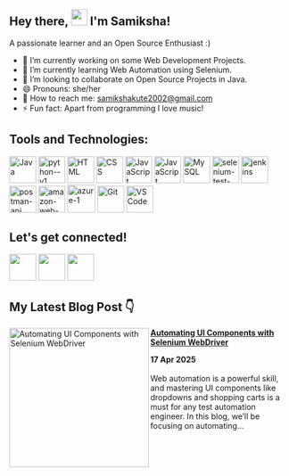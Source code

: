 ## Hey there, <img src="https://user-images.githubusercontent.com/102016448/205023633-63deb91c-91cd-46ef-a2c1-aad0d361c279.gif" width="29"> I'm Samiksha! 
 A passionate learner and an Open Source Enthusiast :)
- 🔭 I’m currently working on some Web Development Projects.
- 🌱 I’m currently learning Web Automation using Selenium.
- 👯 I’m looking to collaborate on Open Source Projects in Java.
- 😄 Pronouns: she/her
-  📧 How to reach me: <a href="mailto:samikshakute2002@gmail.com">samikshakute2002@gmail.com</a>
- ⚡ Fun fact: Apart from programming I love music! 

## Tools and Technologies:
<a href = "https://www.java.com/"><img src = "https://img.icons8.com/color/48/000000/java-coffee-cup-logo--v1.png" alt = "Java" width = "48" height = "48"></a>
<a href = "https://www.python.org/"><img width="48" height="48" src="https://img.icons8.com/color/48/python--v1.png" alt="python--v1"/></a>
<a href = "https://www.w3schools.com/html/"><img src = "https://img.icons8.com/color/48/000000/html-5--v1.png" alt = "HTML" width = "48" height = "48"/></a>
<a href = "https://www.w3schools.com/css/"><img src = "https://img.icons8.com/color/48/000000/css3.png" alt = "CSS" width = "48" height = "48"/></a>
<a href = "https://getbootstrap.com/"><img src = "https://img.icons8.com/color/48/000000/bootstrap.png" alt = "JavaScript" width = "48" height = "48"/></a>
<a href = "https://www.javascript.com/"><img src = "https://img.icons8.com/color/48/000000/javascript--v1.png" alt = "JavaScript" width = "48" height = "48"/></a>
<a href = "https://www.mysql.com/"><img src = "https://img.icons8.com/color/48/000000/mysql-logo.png" alt = "MySQL" width = "48" height = "48"/></a>
<a href = "https://www.selenium.dev/"><img width="48" height="48" src="https://img.icons8.com/color/48/selenium-test-automation.png" alt="selenium-test-automation"/></a>
<a href = "https://www.jenkins.io/"><img width="48" height="48" src="https://img.icons8.com/color/48/jenkins.png" alt="jenkins"/></a>
<a href = "https://www.postman.com/"><img width="48" height="48" src="https://img.icons8.com/dusk/64/postman-api.png" alt="postman-api"/></a>
<a href = "https://aws.amazon.com/"><img width="48" height="48" src="https://img.icons8.com/color/48/amazon-web-services.png" alt="amazon-web-services"/></a>
<a href = "https://azure.microsoft.com/"><img width="50" height="50" src="https://img.icons8.com/fluency/50/azure-1.png" alt="azure-1"/></a>
<a href = "https://git-scm.com/doc"><img src = "https://img.icons8.com/color/48/000000/git.png" alt = "Git" width = "48" height = "48"/></a>
<a href = "https://code.visualstudio.com/"><img src = "https://img.icons8.com/color/48/000000/visual-studio-code-2019.png" alt = "VS Code" width = "48" height = "48"/></a>

## Let's get connected!
<a href = "https://twitter.com/samikshakute"><img src = "https://img.icons8.com/color/48/000000/twitter--v1.png" width = "48" height = "48"/></a>
<a href = "https://www.linkedin.com/in/samikshakute"><img src = "https://img.icons8.com/color/48/000000/linkedin.png" width = "48" height = "48"/></a>
<a href = "https://hashnode.com/@samikshakute"><img src = "https://cdn.hashnode.com/res/hashnode/image/upload/v1611902473383/CDyAuTy75.png?auto=compress" width = "48" height = "48"/></a>

## My Latest Blog Post 👇
<!-- HASHNODE_BLOG:START -->
<p align="left">
<a href="https://samikshakute.hashnode.dev/automating-ui-components-with-selenium-webdriver" title="Automating UI Components with Selenium WebDriver"><img src="https://cdn.hashnode.com/res/hashnode/image/upload/v1744878150865/4ad05edd-c349-4bdf-b83d-f0d6ab5eb1aa.png" alt="Automating UI Components with Selenium WebDriver" width="250px" align="left" /></a>
<a href="https://samikshakute.hashnode.dev/automating-ui-components-with-selenium-webdriver" title="Automating UI Components with Selenium WebDriver"><strong>Automating UI Components with Selenium WebDriver</strong></a>
<div><strong>17 Apr 2025</strong></div>
<br/> Web automation is a powerful skill, and mastering UI components like dropdowns and shopping carts is a must for any test automation engineer. In this blog, we’ll be focusing on automating... </p> <br/> <br/>
<!-- HASHNODE_BLOG:END -->

